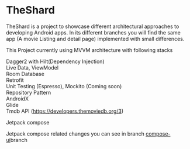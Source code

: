 # TheShard

TheShard is a project to showcase different architectural approaches to developing Android apps. In its different branches you will find the same app (A movie Listing and detail page) implemented with small differences.

This Project currently using MVVM architecture with following stacks

Dagger2 with Hilt(Dependency Injection) \
Live Data, ViewModel \
Room Database<br />
Retrofit<br />
Unit Testing (Espresso), Mockito (Coming soon)<br />
Repository Pattern<br />
AndroidX<br />
Glide<br />
Tmdb API (https://developers.themoviedb.org/3)<br />

Jetpack compose <br />

Jetpack compose related changes you can see in branch [compose-ui](https://github.com/Droid-Kerala/TheShard/blob/compose-ui/)branch

